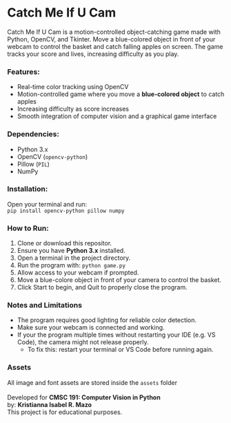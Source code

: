 # Catch Me If U Cam
Catch Me If U Cam is a motion-controlled object-catching game made with Python, OpenCV, and Tkinter.
Move a blue-colored object in front of your webcam to control the basket and catch falling apples on screen. The game tracks your score and lives, increasing difficulty as you play.
### Features:
+ Real-time color tracking using OpenCV
+ Motion-controlled game where you move a **blue-colored object** to catch apples
+ Increasing difficulty as score increases
+ Smooth integration of computer vision and a graphical game interface
### Dependencies:
+ Python 3.x
+ OpenCV (`opencv-python`)
+ Pillow (`PIL`)
+ NumPy
### Installation:
Open your terminal and run:\
`pip install opencv-python pillow numpy`
### How to Run:
1. Clone or download this repositor.
2. Ensure you have **Python 3.x** installed.
3. Open a terminal in the project directory.
4. Run the program with:
`python game.py`
5. Allow access to your webcam if prompted.
6. Move a blue-colore object in front of your camera to control the basket.
7. Click Start to begin, and Quit to properly close the program.
### Notes and Limitations
+ The program requires good lighting for reliable color detection.
+ Make sure your webcam is connected and working.
+ If your the program multiple times without restarting your IDE (e.g. VS Code), the camera might not release properly.
    + To fix this: restart your terminal or VS Code before running again.
 ### Assets
All image and font assets are stored inside the `assets` folder\
\
Developed for **CMSC 191: Computer Vision in Python**\
by: **Kristianna Isabel R. Mazo**\
This project is for educational purposes.
